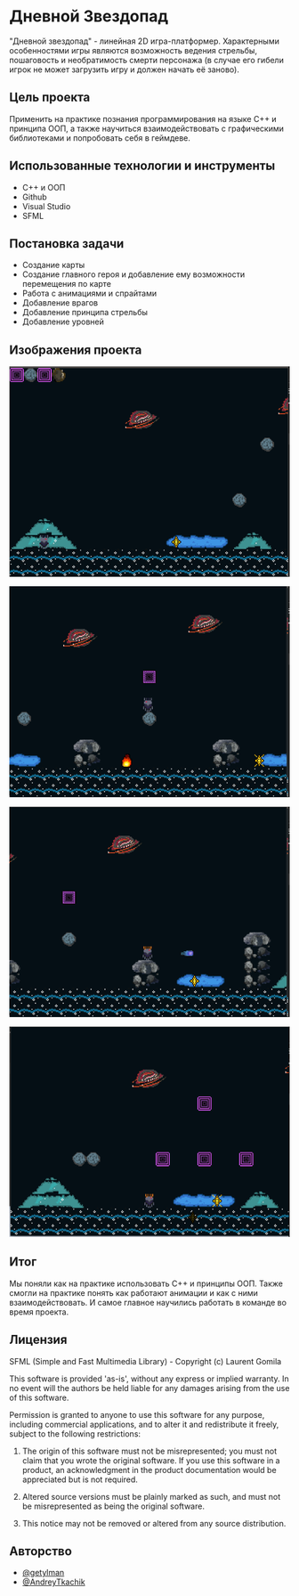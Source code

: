 # Дневной Звездопад

"Дневной звездопад" - линейная 2D игра-платформер. Характерными особенностями игры являются возможность ведения стрельбы, пошаговость и необратимость смерти персонажа (в случае его гибели игрок не может загрузить игру и должен начать её заново).

## Цель проекта 

Применить на практике познания программирования на языке С++ и принципа ООП, а также научиться взаимодействовать с графическими библиотеками и попробовать себя в геймдеве.



## Использованные технологии и инструменты

- С++ и ООП
- Github
- Visual Studio
- SFML



## Постановка задачи

- Создание карты
- Создание главного героя и добавление ему возможности перемещения по карте
- Работа с анимациями и спрайтами
- Добавление врагов
- Добавление принципа стрельбы
- Добавление уровней


## Изображения проекта

![Screenshot](https://github.com/getylman/kt_progect/blob/main/docs/First%20shot.png)

![Screenshot](https://github.com/getylman/kt_progect/blob/main/docs/Second%20shot.png)

![Screenshot](https://github.com/getylman/kt_progect/blob/main/docs/Third%20shot.png)

![Screenshot](https://github.com/getylman/kt_progect/blob/main/docs/Forth%20shot.png)


## Итог 

Мы поняли как на практике использовать С++ и принципы ООП. Также смогли на практике понять как работают анимации и как с ними взаимодействовать. И самое главное научились работать в команде во время проекта.



## Лицензия

SFML (Simple and Fast Multimedia Library) - Copyright (c) Laurent Gomila

This software is provided 'as-is', without any express or implied warranty.
In no event will the authors be held liable for any damages arising from
the use of this software.

Permission is granted to anyone to use this software for any purpose,
including commercial applications, and to alter it and redistribute it
freely, subject to the following restrictions:

1. The origin of this software must not be misrepresented; you must not claim
   that you wrote the original software. If you use this software in a product,
   an acknowledgment in the product documentation would be appreciated but is
   not required.

2. Altered source versions must be plainly marked as such, and must not be
   misrepresented as being the original software.

3. This notice may not be removed or altered from any source distribution.


## Авторство

- [@getylman](https://github.com/getylman)
- [@AndreyTkachik](https://github.com/AndreyTkachik)


